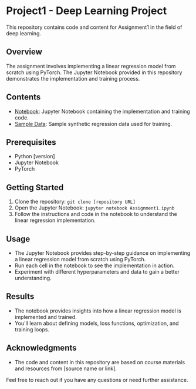 # Project1 - Deep Learning Project

This repository contains code and content for Assignment1 in the field of deep learning.

## Overview
The assignment involves implementing a linear regression model from scratch using PyTorch. The Jupyter Notebook provided in this repository demonstrates the implementation and training process.

## Contents
- [Notebook](Assignment1.ipynb): Jupyter Notebook containing the implementation and training code.
- [Sample Data](data/): Sample synthetic regression data used for training.

## Prerequisites
- Python [version]
- Jupyter Notebook
- PyTorch

## Getting Started
1. Clone the repository: `git clone [repository URL]`
2. Open the Jupyter Notebook: `jupyter notebook Assignment1.ipynb`
3. Follow the instructions and code in the notebook to understand the linear regression implementation.

## Usage
- The Jupyter Notebook provides step-by-step guidance on implementing a linear regression model from scratch using PyTorch.
- Run each cell in the notebook to see the implementation in action.
- Experiment with different hyperparameters and data to gain a better understanding.

## Results
- The notebook provides insights into how a linear regression model is implemented and trained.
- You'll learn about defining models, loss functions, optimization, and training loops.

## Acknowledgments
- The code and content in this repository are based on course materials and resources from [source name or link].

Feel free to reach out if you have any questions or need further assistance.

